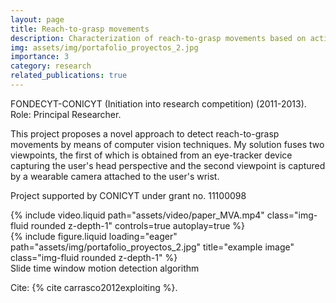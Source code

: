 ```yaml
---
layout: page
title: Reach-to-grasp movements 
description: Characterization of reach-to-grasp movements based on active perception systems (2011-2013)
img: assets/img/portafolio_proyectos_2.jpg
importance: 3
category: research
related_publications: true
---
```


FONDECYT-CONICYT (Initiation into research competition) (2011-2013).
Role: Principal Researcher. 

This project proposes a novel approach to detect reach-to-grasp movements by means of computer vision techniques. My solution fuses two viewpoints, the first of which is obtained from an eye-tracker device capturing the user's head perspective and the second viewpoint is captured by a wearable camera attached to the user's wrist. 

Project supported by CONICYT under grant no. 11100098

<div class="row">
    <div class="col-sm mt-3 mt-md-0">
         {% include video.liquid path="assets/video/paper_MVA.mp4" class="img-fluid rounded z-depth-1" controls=true autoplay=true %}
    </div>
    <div class="col-sm mt-3 mt-md-0">
        {% include figure.liquid loading="eager" path="assets/img/portafolio_proyectos_2.jpg" title="example image" class="img-fluid rounded z-depth-1" %}
    </div>
    
</div>
<div class="caption">
   Slide time window motion detection algorithm
</div>

Cite: {% cite carrasco2012exploiting %}.